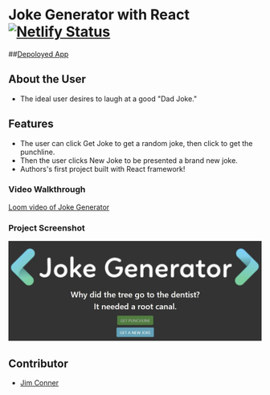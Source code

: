 # Joke Generator with React [![Netlify Status](https://api.netlify.com/api/v1/badges/87758d20-55f8-47b4-9ab6-c7f8588026f8/deploy-status)](https://app.netlify.com/sites/jdc-joke-generator-react/deploys)
##[Depoloyed App](https://jdc-joke-generator-react.netlify.app/)

## About the User 
- The ideal user desires to laugh at a good "Dad Joke."

## Features 
- The user can click Get Joke to get a random joke, then click to get the punchline.
- Then the user clicks New Joke to be presented a brand new joke.
- Authors's first project built with React framework!

### Video Walkthrough
[Loom video of Joke Generator](https://www.loom.com/share/6a99da2e33a545a9a2279c747fd3bdff)


### Project Screenshot
![Joke Example](https://github.com/jim-conner/joke-gen-react/blob/main/src/assets/joke-gen-react-screenshot.jpg)

## Contributor
- [Jim Conner](https://github.com/jim-conner)
